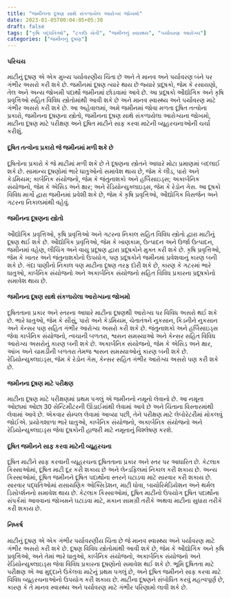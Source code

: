 ```yaml
---
title: "જમીનના દૂષણ સાથે સંકળાયેલ આરોગ્ય જોખમો"
date: 2023-01-05T00:04:05+05:30
draft: false
tags: ["કૃષિ પદ્ધતિઓ", "ટકાઉ ખેતી", "જમીનનું સ્વાસ્થ્ય", "પર્યાવરણ આરોગ્ય"]
categories: ["જમીનનું દૂષણ"]
---
```

#### પરિચય
માટીનું દૂષણ એ એક મુખ્ય પર્યાવરણીય ચિંતા છે અને તે માનવ અને પર્યાવરણ બંને પર ગંભીર અસરો કરી શકે છે. જમીનમાં દૂષણ ત્યારે થાય છે જ્યારે પ્રદૂષકો, જેમ કે રસાયણો, તેલ અને અન્ય જોખમી પદાર્થો જમીનમાં છોડવામાં આવે છે. આ પ્રદૂષકો ઔદ્યોગિક અને કૃષિ પ્રવૃત્તિઓ સહિત વિવિધ સ્ત્રોતોમાંથી આવી શકે છે અને માનવ સ્વાસ્થ્ય અને પર્યાવરણ માટે ગંભીર અસરો કરી શકે છે. આ અહેવાલમાં, અમે જમીનમાં જોવા મળતા દૂષિત તત્વોના પ્રકારો, જમીનના દૂષણના સ્ત્રોતો, જમીનના દૂષણ સાથે સંકળાયેલા આરોગ્યના જોખમો, માટીના દૂષણ માટે પરીક્ષણ અને દૂષિત માટીને સાફ કરવા માટેની વ્યૂહરચનાઓની ચર્ચા કરીશું.

#### દૂષિત તત્વોના પ્રકારો જે જમીનમાં મળી શકે છે
દૂષિતોના પ્રકારો કે જે માટીમાં મળી શકે છે તે દૂષણના સ્ત્રોતને આધારે મોટા પ્રમાણમાં બદલાઈ શકે છે. સામાન્ય દૂષણોમાં ભારે ધાતુઓનો સમાવેશ થાય છે, જેમ કે લીડ, પારો અને કેડમિયમ; કાર્બનિક સંયોજનો, જેમ કે જંતુનાશકો અને હર્બિસાઇડ્સ; અકાર્બનિક સંયોજનો, જેમ કે એસિડ અને ક્ષાર; અને રેડિયોન્યુક્લાઇડ્સ, જેમ કે રેડોન ગેસ. આ દૂષકો વિવિધ માર્ગો દ્વારા જમીનમાં પ્રવેશી શકે છે, જેમ કે કૃષિ પ્રવૃત્તિઓ, ઔદ્યોગિક વિસર્જન અને ગટરના નિકાલમાંથી વહેવું.

#### જમીનના દૂષણના સ્ત્રોતો
ઔદ્યોગિક પ્રવૃત્તિઓ, કૃષિ પ્રવૃત્તિઓ અને ગટરના નિકાલ સહિત વિવિધ સ્ત્રોતો દ્વારા માટીનું દૂષણ થઈ શકે છે. ઔદ્યોગિક પ્રવૃત્તિઓ, જેમ કે ખાણકામ, ઉત્પાદન અને ઉર્જા ઉત્પાદન, જમીનમાં વહેણ, લીચિંગ અને વાયુ પ્રદૂષણ દ્વારા પ્રદૂષકોને મુક્ત કરી શકે છે. કૃષિ પ્રવૃત્તિઓ, જેમ કે ખાતર અને જંતુનાશકોનો ઉપયોગ, પણ પ્રદૂષકોને જમીનમાં પ્રવેશવાનું કારણ બની શકે છે. ગંદા પાણીનો નિકાલ પણ માટીના દૂષણ તરફ દોરી શકે છે, કારણ કે ગટરમાં ભારે ધાતુઓ, કાર્બનિક સંયોજનો અને અકાર્બનિક સંયોજનો સહિત વિવિધ પ્રકારના પ્રદૂષકોનો સમાવેશ થાય છે.

#### જમીનના દૂષણ સાથે સંકળાયેલા આરોગ્યના જોખમો
દૂષિતતાના પ્રકાર અને સ્તરના આધારે માટીના દૂષણથી આરોગ્ય પર વિવિધ અસરો થઈ શકે છે. ભારે ધાતુઓ, જેમ કે સીસું, પારો અને કેડમિયમ, ચેતાતંત્રને નુકસાન, કિડનીને નુકસાન અને કેન્સર પણ સહિત ગંભીર આરોગ્ય અસરો કરી શકે છે. જંતુનાશકો અને હર્બિસાઇડ્સ જેવા કાર્બનિક સંયોજનો, ત્વચાની બળતરા, શ્વસન સમસ્યાઓ અને કેન્સર સહિત વિવિધ આરોગ્ય અસરોનું કારણ બની શકે છે. અકાર્બનિક સંયોજનો, જેમ કે એસિડ અને ક્ષાર, આંખ અને ચામડીની બળતરા તેમજ શ્વસન સમસ્યાઓનું કારણ બની શકે છે. રેડિયોન્યુક્લાઇડ્સ, જેમ કે રેડોન ગેસ, કેન્સર સહિત ગંભીર આરોગ્ય અસરો પણ કરી શકે છે.

#### જમીનના દૂષણ માટે પરીક્ષણ
માટીના દૂષણ માટે પરીક્ષણમાં પ્રથમ પગલું એ જમીનનો નમૂનો લેવાનો છે. આ નમૂના ઓછામાં ઓછા 30 સેન્ટિમીટરની ઊંડાઈમાંથી લેવામાં આવે છે અને ચિંતાના વિસ્તારમાંથી લેવામાં આવે છે. એકવાર સેમ્પલ લેવામાં આવ્યા પછી, તેને પરીક્ષણ માટે લેબોરેટરીમાં મોકલવું જોઈએ. પ્રયોગશાળા ભારે ધાતુઓ, કાર્બનિક સંયોજનો, અકાર્બનિક સંયોજનો અને રેડિયોન્યુક્લાઇડ્સ જેવા દૂષકોની હાજરી માટે નમૂનાનું વિશ્લેષણ કરશે.

#### દૂષિત જમીનને સાફ કરવા માટેની વ્યૂહરચના
દૂષિત માટીને સાફ કરવાની વ્યૂહરચના દૂષિતતાના પ્રકાર અને સ્તર પર આધારિત છે. કેટલાક કિસ્સાઓમાં, દૂષિત માટી દૂર કરી શકાય છે અને લેન્ડફિલમાં નિકાલ કરી શકાય છે. અન્ય કિસ્સાઓમાં, દૂષિત જમીનને દૂષિત પદાર્થોના સ્તરને ઘટાડવા માટે સારવાર કરી શકાય છે. સારવાર પદ્ધતિઓમાં રાસાયણિક ઓક્સિડેશન, માટી ધોવા, બાયોરિમેડિયેશન અને થર્મલ ડિસોર્પ્શનનો સમાવેશ થાય છે. કેટલાક કિસ્સાઓમાં, દૂષિત માટીનો ઉપયોગ દૂષિત પદાર્થોના સંપર્કમાં આવવાના જોખમને ઘટાડવા માટે, મકાન સામગ્રી તરીકે અથવા માટીના સુધારા તરીકે કરી શકાય છે.

#### નિષ્કર્ષ
માટીનું દૂષણ એ એક ગંભીર પર્યાવરણીય ચિંતા છે જે માનવ સ્વાસ્થ્ય અને પર્યાવરણ માટે ગંભીર અસરો કરી શકે છે. દૂષણ વિવિધ સ્ત્રોતોમાંથી આવી શકે છે, જેમ કે ઔદ્યોગિક અને કૃષિ પ્રવૃત્તિઓ, અને તેમાં ભારે ધાતુઓ, કાર્બનિક સંયોજનો, અકાર્બનિક સંયોજનો અને રેડિયોન્યુક્લાઇડ્સ જેવા વિવિધ પ્રકારના દૂષણોનો સમાવેશ થઈ શકે છે. ભૂમિ દૂષિતતા માટે પરીક્ષણ એ આ મુદ્દાને ઉકેલવા માટેનું પ્રથમ પગલું છે, અને દૂષિત જમીનને સાફ કરવા માટે વિવિધ વ્યૂહરચનાઓનો ઉપયોગ કરી શકાય છે. માટીના દૂષણને સંબોધિત કરવું મહત્વપૂર્ણ છે, કારણ કે તે માનવ સ્વાસ્થ્ય અને પર્યાવરણ માટે ગંભીર પરિણામો લાવી શકે છે.